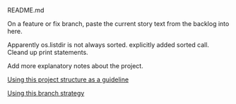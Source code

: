 README.md

On a feature or fix branch, paste the current story text 
from the backlog into here.
 
Apparently os.listdir is not always sorted.  explicitly added sorted call.
Cleand up  print statements.

Add more explanatory notes about the project.

[Using this project structure as a guideline](https://www.jeffknupp.com/blog/2013/08/16/open-sourcing-a-python-project-the-right-way/)

[Using this branch strategy](https://nvie.com/posts/a-successful-git-branching-model/)